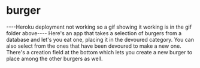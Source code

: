 # burger
----Heroku deployment not working so a gif showing it working is in the gif folder above----
Here's an app that takes a selection of burgers from a database and let's you eat one, placing it in the devoured category. You can also select from the ones that have been devoured to make a new one. There's a creation field at the bottom which lets you create a new burger to place among the other burgers as well.
